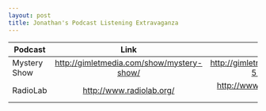 ```yaml
---
layout: post
title: Jonathan's Podcast Listening Extravaganza
---
```


| **Podcast** | **Link** | **Episode** | **Rating** |
| ------------|:-----------------------------------------:|:---------------------------------:|:---------------------------------:|
| Mystery Show  | http://gimletmedia.com/show/mystery-show/ |  http://gimletmedia.com/episode/case-5-source-code/ | 5  |
| RadioLab  | http://www.radiolab.org/ |  http://www.radiolab.org/story/eye-sky/ |  5 |
